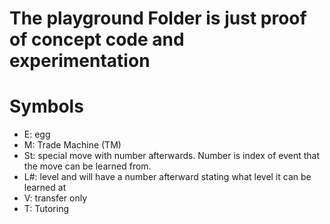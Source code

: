 # The playground Folder is just proof of concept code and experimentation

# Symbols

- E: egg
- M: Trade Machine (TM)
- St: special move with number afterwards. Number is index of event that the move can be learned from.
- L#: level and will have a number afterward stating what level it can be learned at
- V: transfer only
- T: Tutoring
